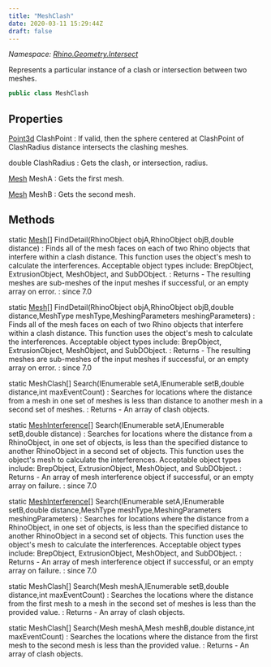 ```yaml
---
title: "MeshClash"
date: 2020-03-11 15:29:44Z
draft: false
---
```


*Namespace: [Rhino.Geometry.Intersect](../)*

Represents a particular instance of a clash or intersection between two meshes.
```cs
public class MeshClash
```
## Properties

[Point3d](/rhinocommon/rhino/geometry/point3d/) ClashPoint
: If valid, then the sphere centered at ClashPoint of ClashRadius
     distance intersects the clashing meshes.

double ClashRadius
: Gets the clash, or intersection, radius.

[Mesh](/rhinocommon/rhino/geometry/mesh/) MeshA
: Gets the first mesh.

[Mesh](/rhinocommon/rhino/geometry/mesh/) MeshB
: Gets the second mesh.
## Methods

static [Mesh](/rhinocommon/rhino/geometry/mesh/)[] FindDetail(RhinoObject objA,RhinoObject objB,double distance)
: Finds all of the mesh faces on each of two Rhino objects that interfere within a clash distance.
     This function uses the object's mesh to calculate the interferences.
     Acceptable object types include: BrepObject, ExtrusionObject, MeshObject, and SubDObject.
: Returns - The resulting meshes are sub-meshes of the input meshes if successful, or an empty array on error.
: since 7.0

static [Mesh](/rhinocommon/rhino/geometry/mesh/)[] FindDetail(RhinoObject objA,RhinoObject objB,double distance,MeshType meshType,MeshingParameters meshingParameters)
: Finds all of the mesh faces on each of two Rhino objects that interfere within a clash distance.
     This function uses the object's mesh to calculate the interferences.
     Acceptable object types include: BrepObject, ExtrusionObject, MeshObject, and SubDObject.
: Returns - The resulting meshes are sub-meshes of the input meshes if successful, or an empty array on error.
: since 7.0

static MeshClash[] Search(IEnumerable<Mesh> setA,IEnumerable<Mesh> setB,double distance,int maxEventCount)
: Searches for locations where the distance from a mesh in one set of meshes
     is less than distance to another mesh in a second set of meshes.
: Returns - An array of clash objects.

static [MeshInterference](/rhinocommon/rhino/geometry/intersect/meshinterference/)[] Search(IEnumerable<RhinoObject> setA,IEnumerable<RhinoObject> setB,double distance)
: Searches for locations where the distance from a RhinoObject, in one set of objects,
     is less than the specified distance to another RhinoObject in a second set of objects.
     This function uses the object's mesh to calculate the interferences.
     Acceptable object types include: BrepObject, ExtrusionObject, MeshObject, and SubDObject.
: Returns - An array of mesh interference object if successful, or an empty array on failure.
: since 7.0

static [MeshInterference](/rhinocommon/rhino/geometry/intersect/meshinterference/)[] Search(IEnumerable<RhinoObject> setA,IEnumerable<RhinoObject> setB,double distance,MeshType meshType,MeshingParameters meshingParameters)
: Searches for locations where the distance from a RhinoObject, in one set of objects,
     is less than the specified distance to another RhinoObject in a second set of objects.
     This function uses the object's mesh to calculate the interferences.
     Acceptable object types include: BrepObject, ExtrusionObject, MeshObject, and SubDObject.
: Returns - An array of mesh interference object if successful, or an empty array on failure.
: since 7.0

static MeshClash[] Search(Mesh meshA,IEnumerable<Mesh> setB,double distance,int maxEventCount)
: Searches the locations where the distance from the first mesh to a mesh in the second set of meshes
     is less than the provided value.
: Returns - An array of clash objects.

static MeshClash[] Search(Mesh meshA,Mesh meshB,double distance,int maxEventCount)
: Searches the locations where the distance from the first mesh to the second mesh
     is less than the provided value.
: Returns - An array of clash objects.
